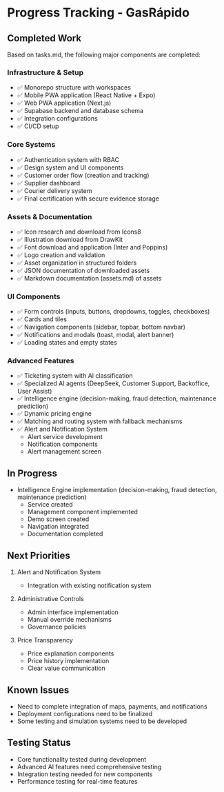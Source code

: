 # Progress Tracking - GasRápido

## Completed Work
Based on tasks.md, the following major components are completed:

### Infrastructure & Setup
- ✅ Monorepo structure with workspaces
- ✅ Mobile PWA application (React Native + Expo)
- ✅ Web PWA application (Next.js)
- ✅ Supabase backend and database schema
- ✅ Integration configurations
- ✅ CI/CD setup

### Core Systems
- ✅ Authentication system with RBAC
- ✅ Design system and UI components
- ✅ Customer order flow (creation and tracking)
- ✅ Supplier dashboard
- ✅ Courier delivery system
- ✅ Final certification with secure evidence storage

### Assets & Documentation
- ✅ Icon research and download from Icons8
- ✅ Illustration download from DrawKit
- ✅ Font download and application (Inter and Poppins)
- ✅ Logo creation and validation
- ✅ Asset organization in structured folders
- ✅ JSON documentation of downloaded assets
- ✅ Markdown documentation (assets.md) of assets

### UI Components
- ✅ Form controls (inputs, buttons, dropdowns, toggles, checkboxes)
- ✅ Cards and tiles
- ✅ Navigation components (sidebar, topbar, bottom navbar)
- ✅ Notifications and modals (toast, modal, alert banner)
- ✅ Loading states and empty states

### Advanced Features
- ✅ Ticketing system with AI classification
- ✅ Specialized AI agents (DeepSeek, Customer Support, Backoffice, User Assist)
- ✅ Intelligence engine (decision-making, fraud detection, maintenance prediction)
- ✅ Dynamic pricing engine
- ✅ Matching and routing system with fallback mechanisms
- ✅ Alert and Notification System
  - Alert service development
  - Notification components
  - Alert management screen

## In Progress
- Intelligence Engine implementation (decision-making, fraud detection, maintenance prediction)
  - Service created
  - Management component implemented
  - Demo screen created
  - Navigation integrated
  - Documentation completed

## Next Priorities
1. Alert and Notification System
   - Integration with existing notification system

2. Administrative Controls
   - Admin interface implementation
   - Manual override mechanisms
   - Governance policies

3. Price Transparency
   - Price explanation components
   - Price history implementation
   - Clear value communication

## Known Issues
- Need to complete integration of maps, payments, and notifications
- Deployment configurations need to be finalized
- Some testing and simulation systems need to be developed

## Testing Status
- Core functionality tested during development
- Advanced AI features need comprehensive testing
- Integration testing needed for new components
- Performance testing for real-time features